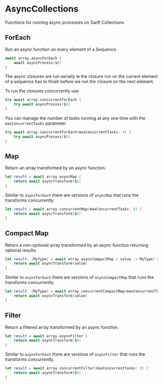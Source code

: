 # AsyncCollections

Functions for running async processes on Swift Collections

## ForEach

Run an async function on every element of a Sequence.
```swift
await array.asyncForEach {
    await asyncProcess($0)
}
```
The async closures are run serially ie the closure run on the current element of a sequence has to finish before we run the closure on the next element.

To run the closures concurrently use
```swift
try await array.concurrentForEach {
    try await asyncProcess($0)
}
```
You can manage the number of tasks running at any one time with the `maxConcurrentTasks` parameter
```swift
try await array.concurrentForEach(maxConcurrentTasks: 4) {
    try await asyncProcess($0)
}
```

## Map

Return an array transformed by an async function. 
```swift
let result = await array.asyncMap {
    return await asyncTransform($0)
}
```

Similar to `asyncForEach` there are versions of `asyncMap` that runs the transforms concurrently.

```swift
let result = await array.concurrentMap(maxConcurrentTasks: 8) {
    return await asyncTransform($0)
}
```

## Compact Map

Return a non-optional array transformed by an async function returning optional results. 
```swift
let result: [MyType] = await array.asyncCompactMap { value -> MyType? in 
    return await asyncTransform(value)
}
```

Similar to `asyncForEach` there are versions of `asyncCompactMap` that runs the transforms concurrently.

```swift
let result: [MyType] = await array.concurrentCompactMap(maxConcurrentTasks: 8) { value -> MyType? in
    return await asyncTransform(value)
}
```

## Filter

Return a filtered array transformed by an async function. 
```swift
let result = await array.asyncFilter {
    return await asyncTransform($0)
}
```

Similar to `asyncForEach` there are versions of `asyncFilter` that runs the transforms concurrently.

```swift
let result = await array.concurrentFilter(maxConcurrentTasks: 8) {
    return await asyncTransform($0)
}
```
